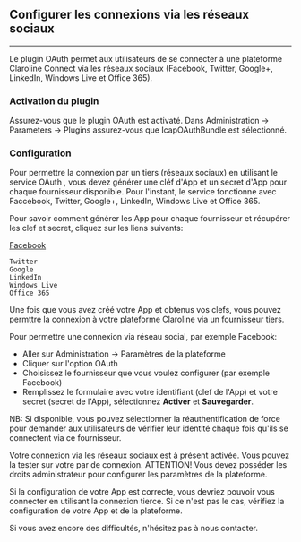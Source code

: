 ## Configurer les connexions via les réseaux sociaux
---

Le plugin OAuth permet aux utilisateurs de se connecter à une plateforme Claroline Connect via les réseaux sociaux (Facebook, Twitter, Google+, LinkedIn, Windows Live et Office 365).

### Activation du plugin

Assurez-vous que le plugin OAuth est activaté. Dans Administration -> Parameters -> Plugins assurez-vous que IcapOAuthBundle est sélectionné.

### Configuration

Pour permettre la connexion par un tiers (réseaux sociaux) en utilisant le service OAuth , vous devez générer une cléf d'App et un secret d'App pour chaque fournisseur disponible. Pour l'instant, le service fonctionne avec Faccebook, Twitter, Google+, LinkedIn, Windows Live et Office 365.

Pour savoir comment générer les App pour chaque fournisseur et récupérer les clef et secret, cliquez sur les liens suivants:

[Facebook](facebook.md "Connexion via Facebook")

    Twitter
    Google
    LinkedIn
    Windows Live
    Office 365

Une fois que vous avez créé votre App et obtenus vos clefs, vous pouvez permttre la connexion à votre plateforme Claroline via un fournisseur tiers.

Pour permettre une connexion via réseau social, par exemple Facebook:

* Aller sur Administration -> Paramètres de la plateforme
* Cliquer sur l'option OAuth
* Choisissez le fournisseur que vous voulez configurer (par exemple Facebook)
* Remplissez le formulaire avec votre identifiant (clef de l'App) et votre secret (secret de l'App), sélectionnez **Activer** et **Sauvegarder**.

NB: Si disponible, vous pouvez sélectionner la réauthentification de force pour demander aux utilisateurs de vérifier leur identité chaque fois qu'ils se connectent via ce fournisseur.

Votre connexion via les réseaux sociaux est à présent activée. Vous pouvez la tester sur votre par de connexion.
ATTENTION! Vous devez posséder les droits administrateur pour configurer les paramètres de la plateforme.

Si la configuration de votre App est correcte, vous devriez pouvoir vous connecter en utilisant la connexion tierce. Si ce n'est pas le cas, vérifiez la configuration de votre App et de la plateforme.

Si vous avez encore des difficultés, n'hésitez pas à nous contacter.